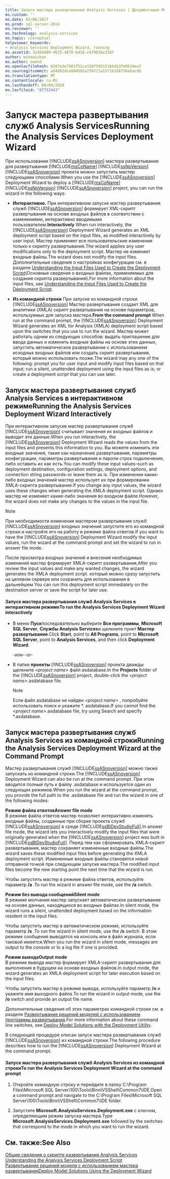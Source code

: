 ```yaml
---
title: Запуск мастера развертывания Analysis Services | Документация Майкрософт
ms.custom: ''
ms.date: 03/06/2017
ms.prod: sql-server-2014
ms.reviewer: ''
ms.technology: analysis-services
ms.topic: conceptual
helpviewer_keywords:
- Analysis Services Deployment Wizard, running
ms.assetid: 3a38d489-4625-4878-bd18-c6f903be33df
author: minewiskan
ms.author: owend
ms.openlocfilehash: 6207e3e7981f52ca158f50515166d237e0524ea7
ms.sourcegitcommit: ad4d92dce894592a259721a1571b1d8736abacdb
ms.translationtype: MT
ms.contentlocale: ru-RU
ms.lasthandoff: 08/04/2020
ms.locfileid: "87752443"
---
```

# <a name="running-the-analysis-services-deployment-wizard"></a><span data-ttu-id="635a6-102">Запуск мастера развертывания служб Analysis Services</span><span class="sxs-lookup"><span data-stu-id="635a6-102">Running the Analysis Services Deployment Wizard</span></span>
  <span data-ttu-id="635a6-103">При использовании [!INCLUDE[ssASnoversion](../../includes/ssasnoversion-md.md)] мастера развертывания для развертывания [!INCLUDE[msCoName](../../includes/msconame-md.md)] [!INCLUDE[ssNoVersion](../../includes/ssnoversion-md.md)] [!INCLUDE[ssASnoversion](../../includes/ssasnoversion-md.md)] проекта можно запустить мастер следующими способами.</span><span class="sxs-lookup"><span data-stu-id="635a6-103">When you use the [!INCLUDE[ssASnoversion](../../includes/ssasnoversion-md.md)] Deployment Wizard to deploy a [!INCLUDE[msCoName](../../includes/msconame-md.md)] [!INCLUDE[ssNoVersion](../../includes/ssnoversion-md.md)] [!INCLUDE[ssASnoversion](../../includes/ssasnoversion-md.md)] project, you can run the wizard in the following ways:</span></span>  
  
-   <span data-ttu-id="635a6-104">**Интерактивно.** При интерактивном запуске мастер развертывания служб [!INCLUDE[ssASnoversion](../../includes/ssasnoversion-md.md)] формирует XML-скрипт развертывания на основе входных файлов в соответствии с изменениями, интерактивно вводимыми пользователем.</span><span class="sxs-lookup"><span data-stu-id="635a6-104">**Interactively** When run interactively, the [!INCLUDE[ssASnoversion](../../includes/ssasnoversion-md.md)] Deployment Wizard generates an XML deployment script based on the input files, as modified interactively by user input.</span></span> <span data-ttu-id="635a6-105">Мастер применяет все пользовательские изменения только к скрипту развертывания.</span><span class="sxs-lookup"><span data-stu-id="635a6-105">The wizard applies any user modifications only to the deployment script.</span></span> <span data-ttu-id="635a6-106">Мастер не изменяет входные файлы.</span><span class="sxs-lookup"><span data-stu-id="635a6-106">The wizard does not modify the input files.</span></span> <span data-ttu-id="635a6-107">Дополнительные сведения о настройках конфигурации см. в разделе [Understanding the Input Files Used to Create the Deployment Script](deployment-script-files-input-used-to-create-deployment-script.md)(Основные сведения о входных файлах, применяемых для создания скрипта развертывания).</span><span class="sxs-lookup"><span data-stu-id="635a6-107">For more information about the input files, see [Understanding the Input Files Used to Create the Deployment Script](deployment-script-files-input-used-to-create-deployment-script.md).</span></span>  
  
-   <span data-ttu-id="635a6-108">**Из командной строки** При запуске из командной строки [!INCLUDE[ssASnoversion](../../includes/ssasnoversion-md.md)] Мастер развертывания создает XML для аналитики (XMLA) скрипт развертывания на основе параметров, используемых для запуска мастера.</span><span class="sxs-lookup"><span data-stu-id="635a6-108">**From the command prompt** When run at the command prompt, the [!INCLUDE[ssASnoversion](../../includes/ssasnoversion-md.md)] Deployment Wizard generates an XML for Analysis (XMLA) deployment script based upon the switches that you use to run the wizard.</span></span> <span data-ttu-id="635a6-109">Мастер может работать одним из следующих способов: выдать приглашение для ввода данных и изменить входные файлы на основе этих данных, запустить автоматическое развертывание с использованием исходных входных файлов или создать скрипт развертывания, который можно использовать позже.</span><span class="sxs-lookup"><span data-stu-id="635a6-109">The wizard may any one of the following: prompt you for user input and modify input files based on that input; run a silent, unattended deployment using the input files as is; or create a deployment script that you can use later.</span></span>  
  
## <a name="running-the-analysis-services-deployment-wizard-interactively"></a><span data-ttu-id="635a6-110">Запуск мастера развертывания служб Analysis Services в интерактивном режиме</span><span class="sxs-lookup"><span data-stu-id="635a6-110">Running the Analysis Services Deployment Wizard Interactively</span></span>  
 <span data-ttu-id="635a6-111">При интерактивном запуске мастер развертывания служб [!INCLUDE[ssASnoversion](../../includes/ssasnoversion-md.md)] считывает значения их входных файлов и выводит эти данные.</span><span class="sxs-lookup"><span data-stu-id="635a6-111">When you run interactively, the [!INCLUDE[ssASnoversion](../../includes/ssasnoversion-md.md)] Deployment Wizard reads the values from the input files and presents this information to you.</span></span> <span data-ttu-id="635a6-112">Вы можете изменить эти входные значения, такие как назначение развертывания, параметры конфигурации, параметры развертывания и пароли строк подключения, либо оставить их как есть.</span><span class="sxs-lookup"><span data-stu-id="635a6-112">You can modify these input values-such as deployment destination, configuration settings, deployment options, and connection string passwords-or leave them as is.</span></span> <span data-ttu-id="635a6-113">При изменении каких-либо входных значений мастер использует их при формировании XMLA-скрипта развертывания.</span><span class="sxs-lookup"><span data-stu-id="635a6-113">If you change any input values, the wizard uses these changes when generating the XMLA deployment script.</span></span> <span data-ttu-id="635a6-114">Однако мастер не изменяет какие-либо значения во входном файле.</span><span class="sxs-lookup"><span data-stu-id="635a6-114">However, the wizard does not make any changes to the values in the input file.</span></span>  
  
> [!NOTE]  
>  <span data-ttu-id="635a6-115">При необходимости изменения мастером развертывания служб [!INCLUDE[ssASnoversion](../../includes/ssasnoversion-md.md)] входных значений запустите его из командной строки и настройте его на работу в режиме файла ответов.</span><span class="sxs-lookup"><span data-stu-id="635a6-115">If you want to have the [!INCLUDE[ssASnoversion](../../includes/ssasnoversion-md.md)] Deployment Wizard modify the input values, run the wizard at the command prompt and set the wizard to run in answer file mode.</span></span>  
  
 <span data-ttu-id="635a6-116">После просмотра входных значений и внесения необходимых изменений мастер формирует XMLA-скрипт развертывания,</span><span class="sxs-lookup"><span data-stu-id="635a6-116">After you review the input values and make any wanted changes, the wizard generates the XMLA deployment script.</span></span> <span data-ttu-id="635a6-117">который можно сразу запустить на целевом сервере или сохранить для использования в дальнейшем.</span><span class="sxs-lookup"><span data-stu-id="635a6-117">You can run this deployment script immediately on the destination server or save the script for later use.</span></span>  
  
#### <a name="to-run-the-analysis-services-deployment-wizard-interactively"></a><span data-ttu-id="635a6-118">Запуск мастера развертывания служб Analysis Services в интерактивном режиме</span><span class="sxs-lookup"><span data-stu-id="635a6-118">To run the Analysis Services Deployment Wizard interactively</span></span>  
  
-   <span data-ttu-id="635a6-119">В меню **Пуск**последовательно выберите **Все программы**, **Microsoft SQL Server**, **Службы Analysis Services**и щелкните пункт **Мастер развертывания**.</span><span class="sxs-lookup"><span data-stu-id="635a6-119">Click **Start**, point to **All Programs**, point to **Microsoft SQL Server**, point to **Analysis Services**, and then click **Deployment Wizard**.</span></span>  
  
     <span data-ttu-id="635a6-120">-или-</span><span class="sxs-lookup"><span data-stu-id="635a6-120">-or-</span></span>  
  
-   <span data-ttu-id="635a6-121">В папке **проекты** [!INCLUDE[ssASnoversion](../../includes/ssasnoversion-md.md)] проекта дважды щелкните *\<project name>* файл asdatabase.</span><span class="sxs-lookup"><span data-stu-id="635a6-121">In the **Projects** folder of the [!INCLUDE[ssASnoversion](../../includes/ssasnoversion-md.md)] project, double-click the *\<project name>*.asdatabase file.</span></span>  
  
    > [!NOTE]  
    >  <span data-ttu-id="635a6-122">Если файл asdatabase не найден *\<project name>* , попробуйте использовать поиск и укажите \*. asdatabase.</span><span class="sxs-lookup"><span data-stu-id="635a6-122">If you cannot find the *\<project name>*.asdatabase file, try using Search and specify \*.asdatabase.</span></span>  
  
## <a name="running-the-analysis-services-deployment-wizard-at-the-command-prompt"></a><span data-ttu-id="635a6-123">Запуск мастера развертывания служб Analysis Services из командной строки</span><span class="sxs-lookup"><span data-stu-id="635a6-123">Running the Analysis Services Deployment Wizard at the Command Prompt</span></span>  
 <span data-ttu-id="635a6-124">Мастер развертывания служб [!INCLUDE[ssASnoversion](../../includes/ssasnoversion-md.md)] можно также запускать из командной строки.</span><span class="sxs-lookup"><span data-stu-id="635a6-124">The [!INCLUDE[ssASnoversion](../../includes/ssasnoversion-md.md)] Deployment Wizard can also be run at the command prompt.</span></span> <span data-ttu-id="635a6-125">При этом вводится полный путь к файлу .asdatabase и используется один из следующих режимов.</span><span class="sxs-lookup"><span data-stu-id="635a6-125">When you run the wizard at the command prompt, you provide the full path to the .asdatabase file and  run the wizard in one of the following modes:</span></span>  
  
 <span data-ttu-id="635a6-126">**Режим файла ответов**</span><span class="sxs-lookup"><span data-stu-id="635a6-126">**Answer file mode**</span></span>  
 <span data-ttu-id="635a6-127">В режиме файла ответов мастер позволяет интерактивно изменять входные файлы, созданные при сборке проекта служб [!INCLUDE[ssASnoversion](../../includes/ssasnoversion-md.md)] в среде [!INCLUDE[ssBIDevStudioFull](../../includes/ssbidevstudiofull-md.md)].</span><span class="sxs-lookup"><span data-stu-id="635a6-127">In answer file mode, the wizard lets you interactively modify the input files that were originally generated when the [!INCLUDE[ssASnoversion](../../includes/ssasnoversion-md.md)] project was built in [!INCLUDE[ssBIDevStudioFull](../../includes/ssbidevstudiofull-md.md)].</span></span> <span data-ttu-id="635a6-128">Перед тем как сформировать XMLA-скрипт развертывания, мастер сохраняет измененные входные файлы.</span><span class="sxs-lookup"><span data-stu-id="635a6-128">The wizard saves these modified input files before generating the XMLA deployment script.</span></span> <span data-ttu-id="635a6-129">Измененные входные файлы становятся новой отправной точкой при следующем запуске мастера.</span><span class="sxs-lookup"><span data-stu-id="635a6-129">The modified input files become the new starting point the next time that the wizard is run.</span></span>  
  
 <span data-ttu-id="635a6-130">Чтобы запустить мастер в режиме файла ответов, используйте параметр **/a** .</span><span class="sxs-lookup"><span data-stu-id="635a6-130">To run the wizard in answer file mode, use the **/a** switch.</span></span>  
  
 <span data-ttu-id="635a6-131">**Режим без вывода сообщений**</span><span class="sxs-lookup"><span data-stu-id="635a6-131">**Silent mode**</span></span>  
 <span data-ttu-id="635a6-132">В режиме молчания мастер запускает автоматическое развертывание на основе данных, находящихся во входных файлах.</span><span class="sxs-lookup"><span data-stu-id="635a6-132">In silent mode, the wizard runs a silent, unattended deployment based on the information resident in the input files.</span></span>  
  
 <span data-ttu-id="635a6-133">Чтобы запустить мастер в автоматическом режиме, используйте параметр **/s** .</span><span class="sxs-lookup"><span data-stu-id="635a6-133">To run the wizard in silent mode, use the **/s** switch.</span></span> <span data-ttu-id="635a6-134">В этом режиме сообщения выводятся на консоль или в файл журнала, если таковой имеется.</span><span class="sxs-lookup"><span data-stu-id="635a6-134">When you run the wizard in silent mode, messages are output to the console or to a log file if one is provided.</span></span>  
  
 <span data-ttu-id="635a6-135">**Режим вывода**</span><span class="sxs-lookup"><span data-stu-id="635a6-135">**Output mode**</span></span>  
 <span data-ttu-id="635a6-136">В режиме вывода мастер формирует XMLA-скрипт развертывания для выполнения в будущем на основе входных файлов.</span><span class="sxs-lookup"><span data-stu-id="635a6-136">In output mode, the wizard generates an XMLA deployment script for later execution based on the input files.</span></span>  
  
 <span data-ttu-id="635a6-137">Чтобы запустить мастер в режиме вывода, используйте параметр **/o** и укажите имя выходного файла.</span><span class="sxs-lookup"><span data-stu-id="635a6-137">To run the wizard in output mode, use the **/o** switch and provide an output file name.</span></span>  
  
 <span data-ttu-id="635a6-138">Дополнительные сведения об этих параметрах командной строки см. в разделе [Развертывание решений моделей с использованием программы развертывания](deploy-model-solutions-with-the-deployment-utility.md).</span><span class="sxs-lookup"><span data-stu-id="635a6-138">For more information about these command line switches, see [Deploy Model Solutions with the Deployment Utility](deploy-model-solutions-with-the-deployment-utility.md).</span></span>  
  
 <span data-ttu-id="635a6-139">В следующей процедуре описан запуск мастера развертывания служб [!INCLUDE[ssASnoversion](../../includes/ssasnoversion-md.md)] из командной строки.</span><span class="sxs-lookup"><span data-stu-id="635a6-139">The following procedure describes how to run the [!INCLUDE[ssASnoversion](../../includes/ssasnoversion-md.md)] Deployment Wizard at the command prompt.</span></span>  
  
#### <a name="to-run-the-analysis-services-deployment-wizard-at-the-command-prompt"></a><span data-ttu-id="635a6-140">Запуск мастера развертывания служб Analysis Services из командной строки</span><span class="sxs-lookup"><span data-stu-id="635a6-140">To run the Analysis Services Deployment Wizard at the command prompt</span></span>  
  
1.  <span data-ttu-id="635a6-141">Откройте командную строку и перейдите в папку C:\Program Files\Microsoft SQL Server\100\Tools\Binn\VSShell\Common7\IDE.</span><span class="sxs-lookup"><span data-stu-id="635a6-141">Open a command prompt and navigate to the C:\Program Files\Microsoft SQL Server\100\Tools\Binn\VSShell\Common7\IDE folder.</span></span>  
  
2.  <span data-ttu-id="635a6-142">Запустите **Microsoft.AnalysisServices.Deployment.exe** с ключом, определяющим режим запуска мастера.</span><span class="sxs-lookup"><span data-stu-id="635a6-142">Type **Microsoft.AnalysisServices.Deployment.exe** followed by the switches that correspond to the mode in which you want to run the wizard.</span></span>  
  
## <a name="see-also"></a><span data-ttu-id="635a6-143">См. также:</span><span class="sxs-lookup"><span data-stu-id="635a6-143">See Also</span></span>  
 <span data-ttu-id="635a6-144">[Общие сведения о скрипте развертывания Analysis Services](understanding-the-analysis-services-deployment-script.md) </span><span class="sxs-lookup"><span data-stu-id="635a6-144">[Understanding the Analysis Services Deployment Script](understanding-the-analysis-services-deployment-script.md) </span></span>  
 [<span data-ttu-id="635a6-145">Развертывание решений модели с использованием мастера развертывания</span><span class="sxs-lookup"><span data-stu-id="635a6-145">Deploy Model Solutions Using the Deployment Wizard</span></span>](deploy-model-solutions-using-the-deployment-wizard.md)  
  
  
